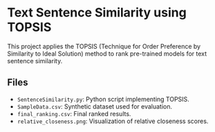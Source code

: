 # Text Sentence Similarity using TOPSIS

This project applies the TOPSIS (Technique for Order Preference by Similarity to Ideal Solution) method to rank pre-trained models for text sentence similarity.

## Files
- `SentenceSimilarity.py`: Python script implementing TOPSIS.
- `SampleData.csv`: Synthetic dataset used for evaluation.
- `final_ranking.csv`: Final ranked results.
- `relative_closeness.png`: Visualization of relative closeness scores.

